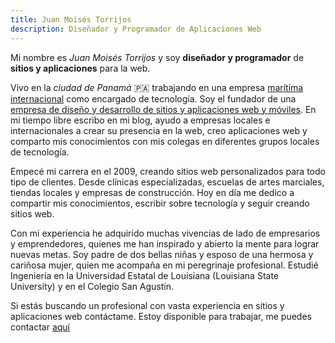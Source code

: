 ```yaml
---
title: Juan Moisés Torrijos
description: Diseñador y Programador de Aplicaciones Web
---
```

Mi nombre es *Juan Moisés Torrijos* y soy **diseñador y programador** de **sitios y aplicaciones** para la web.

Vivo en la *ciudad de Panamá* 🇵🇦 trabajando en una empresa [marítima internacional](https://intermaritime.org/) como encargado de tecnología. Soy el fundador de una [empresa de diseño y desarrollo de sitios y aplicaciones web y móviles](https://digiartes.com). En mi tiempo libre escribo en mi blog, ayudo a empresas locales e internacionales a crear su presencia en la web, creo aplicaciones web y comparto mis conocimientos con mis colegas en diferentes grupos locales de tecnología.

Empecé mi carrera en el 2009, creando sitios web personalizados para todo tipo de clientes. Desde clínicas especializadas, escuelas de artes marciales, tiendas locales y empresas de construcción. Hoy en día me dedico a compartir mis conocimientos, escribir sobre tecnología y seguir creando sitios web.

Con mi experiencia he adquirido muchas vivencias de lado de empresarios y emprendedores, quienes me han inspirado y abierto la mente para lograr nuevas metas. Soy padre de dos bellas niñas y esposo de una hermosa y cariñosa mujer, quien me acompaña en mi peregrinaje profesional. Estudié Ingeniería en la Universidad Estatal de Louisiana (Louisiana State University) y en el Colegio San Agustín.

Si estás buscando un profesional con vasta experiencia en sitios y aplicaciones web contáctame. Estoy disponible para trabajar, me puedes contactar [aquí](/contactame)